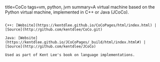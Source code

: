 title=CoCo
tags=vm, python, jvm
summary=A virtual machine based on the Python virtual machine, implemented in C++ or Java (JCoCo).
~~~~~~

C++: [Website](https://kentdlee.github.io/CoCoPages/html/index.html) | [Source](http://github.com/kentdlee/CoCo.git)

Java: [Website](https://kentdlee.github.io/JCoCoPages/_build/html/index.html#) | [Source](http://github.com/kentdlee/JCoCo)

Used as part of Kent Lee's book on language implementations.

